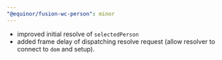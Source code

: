 ```yaml
---
"@equinor/fusion-wc-person": minor
---
```


- improved initial resolve of `selectedPerson`
- added frame delay of dispatching resolve request (allow resolver to connect to `dom` and setup).
